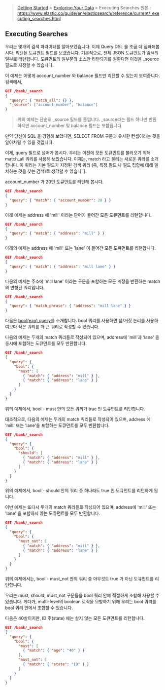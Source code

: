 > [Getting Started](https://github.com/sungjunyoung/elasticsearch_doc_ko/tree/master/1.%20Getting%20Started) > [Exploring Your Data](https://github.com/sungjunyoung/elasticsearch_doc_ko/tree/master/1.%20Getting%20Started/5.%20Exploring%20Your%20Data) > Executing Searches
> 원본 : https://www.elastic.co/guide/en/elasticsearch/reference/current/_executing_searches.html

## Executing Searches

우리는 몇개의 검색 파라미터를 알아보았습니다. 이제 Query DSL 을 조금 더 심화해봅시다. 리턴된 도큐먼트 필드를 보겠습니다. 기본적으로, 전체 JSON 도큐먼트가 검색의 일부로 리턴됩니다. 도큐먼트의 일부분의 소스만 리턴되기를 원한다면 이것을 \_source 필드로 지정할 수 있습니다.

이 예제는 어떻게 account_number 와 balance 필드만 리턴할 수 있는지 보여줍니다. 검색에서,
```json
GET /bank/_search
{
  "query": { "match_all": {} },
  "_source": ["account_number", "balance"]
}
```
> 위의 예제는 단순히 \_source 필드를 줄입니다. \_source라는 필드 하나만 반환하지만 account_number 및 balance 필드는 포함됩니다.

만약 당신이 SQL 을 경험해 보았다면, SELECT FROM 구문과 유사한 컨셉이라는 것을 알아차릴 수 있을 것입니다.

이제, query 필드로 넘어가 봅시다. 우리는 이전에 모든 도큐먼트를 불러오기 위해 match_all 쿼리를 사용해 보았습니다. 이제는, match 라고 불리는 새로운 쿼리를 소개합니다. 이 쿼리는 기본 필드가 지정된 검색 쿼리 (즉, 특정 필드 나 필드 집합에 대해 일치하는 것을 찾는 검색)로 생각할 수 있습니다.

account_number 가 20인 도큐먼트를 리턴해 봅시다.
```json
GET /bank/_search
{
  "query": { "match": { "account_number": 20 } }
}
```
아래 예제는 address 에 'mill' 이라는 단어가 들어간 모든 도큐먼트를 리턴합니다.
```json
GET /bank/_search
{
  "query": { "match": { "address": "mill" } }
}
```
아래의 예제는 address 에 'mill' 또는 'lane' 이 들어간 모든 도큐먼트를 리턴합니다.
```json
GET /bank/_search
{
  "query": { "match": { "address": "mill lane" } }
}
```
다음의 예제는 주소에 'mill lane' 이라는 구문을 포함하는 모든 계정을 반환하는 match 의 변형된 쿼리입니다.
```json
GET /bank/_search
{
  "query": { "match_phrase": { "address": "mill lane" } }
}
```
다음은 [bool(ean) query](https://www.elastic.co/guide/en/elasticsearch/reference/current/query-dsl-bool-query.html)를 소개합니다. bool 쿼리를 사용하면 참/거짓 논리를 사용하여보다 작은 쿼리를 더 큰 쿼리로 작성할 수 있습니다.

다음의 예제는 두개의 match 쿼리들로 작성되어 있으며, address에 'mill'과 'lane' 을 동시에 포함하는 도큐먼트를 모두 반환합니다.
```json
GET /bank/_search
{
  "query": {
    "bool": {
      "must": [
        { "match": { "address": "mill" } },
        { "match": { "address": "lane" } }
      ]
    }
  }
}
```
위의 예제에서, bool - must 안의 모든 쿼리가 true 인 도큐먼트를 리턴합니다.

대조적으로, 다음의 예제는 두개의 match 쿼리들로 작성되어 있으며, address 에 'mill' 또는 'lane'을 포함하는 도큐먼트를 모두 반환합니다.
```json
GET /bank/_search
{
  "query": {
    "bool": {
      "should": [
        { "match": { "address": "mill" } },
        { "match": { "address": "lane" } }
      ]
    }
  }
}
```
위의 예제에서, bool - should 안의 쿼리 중 하나라도 true 인 도큐먼트를 리턴하게 됩니다.

이번 예제는 또다시 두개의 match 쿼리들로 작성되어 있으며, address에 'mill' 또는 'lane' 을 포함하지 않는 도큐먼트를 모두 반환합니다.

```json
GET /bank/_search
{
  "query": {
    "bool": {
      "must_not": [
        { "match": { "address": "mill" } },
        { "match": { "address": "lane" } }
      ]
    }
  }
}
```
위의 예제에서는,  bool - must_not 안의 쿼리 중 아무것도 true 가 아닌 도큐먼트를 리턴합니다.

우리는 must, should, must_not 구문들을 bool 쿼리 안에 적절하게 조합해 사용할 수 있습니다. 게다가, multi-level의 boolean 로직을 모방하기 위해 우리는 bool 쿼리를 bool 쿼리 안에서 조합할 수 있습니다.

다음은 40살이지만, ID 주(state) 에는 살지 않는 모든 도큐먼트를 리턴합니다.
```json
GET /bank/_search
{
  "query": {
    "bool": {
      "must": [
        { "match": { "age": "40" } }
      ],
      "must_not": [
        { "match": { "state": "ID" } }
      ]
    }
  }
}
```
